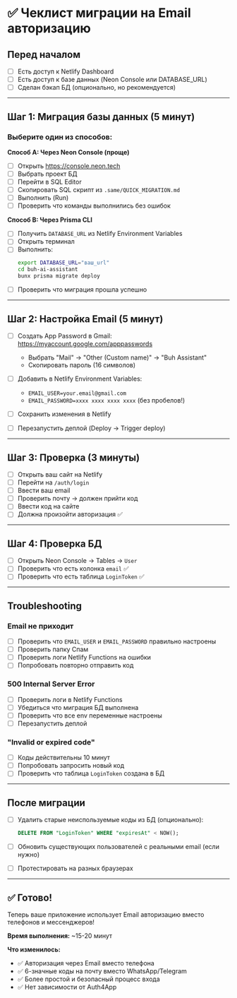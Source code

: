 # ✅ Чеклист миграции на Email авторизацию

## Перед началом

- [ ] Есть доступ к Netlify Dashboard
- [ ] Есть доступ к базе данных (Neon Console или DATABASE_URL)
- [ ] Сделан бэкап БД (опционально, но рекомендуется)

---

## Шаг 1: Миграция базы данных (5 минут)

### Выберите один из способов:

**Способ A: Через Neon Console (проще)**

- [ ] Открыть https://console.neon.tech
- [ ] Выбрать проект БД
- [ ] Перейти в SQL Editor
- [ ] Скопировать SQL скрипт из `.same/QUICK_MIGRATION.md`
- [ ] Выполнить (Run)
- [ ] Проверить что команды выполнились без ошибок

**Способ B: Через Prisma CLI**

- [ ] Получить `DATABASE_URL` из Netlify Environment Variables
- [ ] Открыть терминал
- [ ] Выполнить:
  ```bash
  export DATABASE_URL="ваш_url"
  cd buh-ai-assistant
  bunx prisma migrate deploy
  ```
- [ ] Проверить что миграция прошла успешно

---

## Шаг 2: Настройка Email (5 минут)

- [ ] Создать App Password в Gmail: https://myaccount.google.com/apppasswords
  - Выбрать "Mail" → "Other (Custom name)" → "Buh Assistant"
  - Скопировать пароль (16 символов)

- [ ] Добавить в Netlify Environment Variables:
  - `EMAIL_USER=your.email@gmail.com`
  - `EMAIL_PASSWORD=xxxx xxxx xxxx xxxx` (без пробелов!)

- [ ] Сохранить изменения в Netlify

- [ ] Перезапустить деплой (Deploy → Trigger deploy)

---

## Шаг 3: Проверка (3 минуты)

- [ ] Открыть ваш сайт на Netlify
- [ ] Перейти на `/auth/login`
- [ ] Ввести ваш email
- [ ] Проверить почту → должен прийти код
- [ ] Ввести код на сайте
- [ ] Должна произойти авторизация ✅

---

## Шаг 4: Проверка БД

- [ ] Открыть Neon Console → Tables → `User`
- [ ] Проверить что есть колонка `email` ✅
- [ ] Проверить что есть таблица `LoginToken` ✅

---

## Troubleshooting

### Email не приходит
- [ ] Проверить что `EMAIL_USER` и `EMAIL_PASSWORD` правильно настроены
- [ ] Проверить папку Спам
- [ ] Проверить логи Netlify Functions на ошибки
- [ ] Попробовать повторно отправить код

### 500 Internal Server Error
- [ ] Проверить логи в Netlify Functions
- [ ] Убедиться что миграция БД выполнена
- [ ] Проверить что все env переменные настроены
- [ ] Перезапустить деплой

### "Invalid or expired code"
- [ ] Коды действительны 10 минут
- [ ] Попробовать запросить новый код
- [ ] Проверить что таблица `LoginToken` создана в БД

---

## После миграции

- [ ] Удалить старые неиспользуемые коды из БД (опционально):
  ```sql
  DELETE FROM "LoginToken" WHERE "expiresAt" < NOW();
  ```

- [ ] Обновить существующих пользователей с реальными email (если нужно)

- [ ] Протестировать на разных браузерах

---

## ✅ Готово!

Теперь ваше приложение использует Email авторизацию вместо телефонов и мессенджеров!

**Время выполнения:** ~15-20 минут

**Что изменилось:**
- ✅ Авторизация через Email вместо телефона
- ✅ 6-значные коды на почту вместо WhatsApp/Telegram
- ✅ Более простой и безопасный процесс входа
- ✅ Нет зависимости от Auth4App
